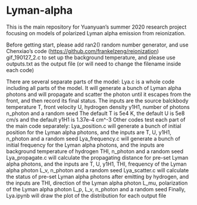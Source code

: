 # Lyman-alpha

This is the main repository for Yuanyuan’s summer 2020 research project focusing on models of polarized Lyman alpha emission from reionization.

Before getting start, please add ran2() random number generator, and use Chenxiao’s code (https://github.com/frankelzeng/reionization) gif_190127_2.c to set up the background temperature, and please use outputs.txt as the output file (or will need to change the filename inside each code)

There are several separate parts of the model:
Lya.c is a whole code including all parts of the model. It will generate a bunch of Lyman alpha photons and will propagate and scatter the photon until it escapes from the front, and then record its final status. The inputs are the source balckbody temperature T, front velocity U, hydrogen density y1H1, number of photons n_photon and a random seed
The default T is 5e4 K, the default U is 5e8 cm/s and the default y1H1 is 1.37e-4 cm^-3
Other codes test each part of the main code separately:
Lya_position.c will generate a bunch of initial position for the Lyman alpha photons, and the inputs are T, U, y1H1, n_photon and a random seed
Lya_frequency.c will generate a bunch of initial frequency for the Lyman alpha photons, and the inputs are background temperature of hydrogen THI, n_photon and a random seed
Lya_propagate.c will calculate the propagating distance for pre-set Lyman alpha photons, and the inputs are T, U, y1H1, THI, frequency of the Lyman alpha photon L_v, n_photon and a random seed
Lya_scatter.c will calculate the status of pre-set Lyman alpha photons after emitting by hydrogen, and the inputs are THI, direction of the Lyman alpha photon L_mu, polarization of the Lyman alpha photon L_p, L_v, n_photon and a random seed
Finally, Lya.ipynb will draw the plot of the distribution for each output file
